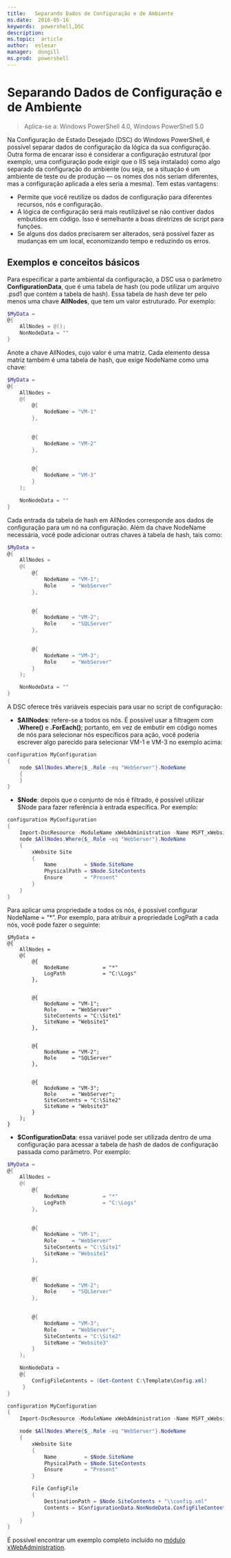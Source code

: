 ```yaml
---
title:   Separando Dados de Configuração e de Ambiente
ms.date:  2016-05-16
keywords:  powershell,DSC
description:  
ms.topic:  article
author:  eslesar
manager:  dongill
ms.prod:  powershell
---
```


# Separando Dados de Configuração e de Ambiente

>Aplica-se a: Windows PowerShell 4.0, Windows PowerShell 5.0

Na Configuração de Estado Desejado (DSC) do Windows PowerShell, é possível separar dados de configuração da lógica da sua configuração. Outra forma de encarar isso é considerar a configuração estrutural (por exemplo, uma configuração pode exigir que o IIS seja instalado) como algo separado da configuração do ambiente (ou seja, se a situação é um ambiente de teste ou de produção — os nomes dos nós seriam diferentes, mas a configuração aplicada a eles seria a mesma). Tem estas vantagens:

* Permite que você reutilize os dados de configuração para diferentes recursos, nós e configuração.
* A lógica de configuração será mais reutilizável se não contiver dados embutidos em código. Isso é semelhante a boas diretrizes de script para funções.
* Se alguns dos dados precisarem ser alterados, será possível fazer as mudanças em um local, economizando tempo e reduzindo os erros.

## Exemplos e conceitos básicos

Para especificar a parte ambiental da configuração, a DSC usa o parâmetro **ConfigurationData**, que é uma tabela de hash (ou pode utilizar um arquivo .psd1 que contém a tabela de hash). Essa tabela de hash deve ter pelo menos uma chave **AllNodes**, que tem um valor estruturado. Por exemplo:

```powershell
$MyData = 
@{
    AllNodes = @();
    NonNodeData = ""   
}
```

Anote a chave AllNodes, cujo valor é uma matriz. Cada elemento dessa matriz também é uma tabela de hash, que exige NodeName como uma chave:

```powershell
$MyData = 
@{
    AllNodes = 
    @(
        @{
            NodeName = "VM-1"
        },

 
        @{
            NodeName = "VM-2"
        },

 
        @{
            NodeName = "VM-3"
        }
    );

    NonNodeData = ""   
}
```

Cada entrada da tabela de hash em AllNodes corresponde aos dados de configuração para um nó na configuração. Além da chave NodeName necessária, você pode adicionar outras chaves à tabela de hash, tais como:

```powershell
$MyData = 
@{
    AllNodes = 
    @(
        @{
            NodeName = "VM-1";
            Role     = "WebServer"
        },

 
        @{
            NodeName = "VM-2";
            Role     = "SQLServer"
        },

 
        @{
            NodeName = "VM-3";
            Role     = "WebServer"
        }
    );

    NonNodeData = ""   
}
```

A DSC oferece três variáveis especiais para usar no script de configuração:

* **$AllNodes**: refere-se a todos os nós. É possível usar a filtragem com **.Where()** e **.ForEach()**; portanto, em vez de embutir em código nomes de nós para selecionar nós específicos para ação, você poderia escrever algo parecido para selecionar VM-1 e VM-3 no exemplo acima:

```powershell
configuration MyConfiguration
{
    node $AllNodes.Where{$_.Role -eq "WebServer"}.NodeName
    {
    }
}
```

* **$Node**: depois que o conjunto de nós é filtrado, é possível utilizar $Node para fazer referência à entrada específica. Por exemplo:

```powershell
configuration MyConfiguration
{
    Import-DscResource -ModuleName xWebAdministration -Name MSFT_xWebsite
    node $AllNodes.Where{$_.Role -eq "WebServer"}.NodeName
    {
        xWebsite Site
        {
            Name         = $Node.SiteName
            PhysicalPath = $Node.SiteContents
            Ensure       = "Present"
        }
    }
}
```

Para aplicar uma propriedade a todos os nós, é possível configurar NodeName = “*”. Por exemplo, para atribuir a propriedade LogPath a cada nós, você pode fazer o seguinte:

```
$MyData = 
@{
    AllNodes = 
    @(
        @{
            NodeName           = "*"
            LogPath            = "C:\Logs"
        },

 
        @{
            NodeName = "VM-1";
            Role     = "WebServer"
            SiteContents = "C:\Site1"
            SiteName = "Website1"
        },

 
        @{
            NodeName = "VM-2";
            Role     = "SQLServer"
        },

 
        @{
            NodeName = "VM-3";
            Role     = "WebServer";
            SiteContents = "C:\Site2"
            SiteName = "Website3"
        }
    );
}
```

* **$ConfigurationData**: essa variável pode ser utilizada dentro de uma configuração para acessar a tabela de hash de dados de configuração passada como parâmetro. Por exemplo:

```powershell
$MyData = 
@{
    AllNodes = 
    @(
        @{
            NodeName           = "*"
            LogPath            = "C:\Logs"
        },

 
        @{
            NodeName = "VM-1";
            Role     = "WebServer"
            SiteContents = "C:\Site1"
            SiteName = "Website1"
        },

 
        @{
            NodeName = "VM-2";
            Role     = "SQLServer"
        },
 

        @{
            NodeName = "VM-3";
            Role     = "WebServer";
            SiteContents = "C:\Site2"
            SiteName = "Website3"
        }
    );

    NonNodeData = 
    @{
        ConfigFileContents = (Get-Content C:\Template\Config.xml)
     }   
} 

configuration MyConfiguration
{
    Import-DscResource -ModuleName xWebAdministration -Name MSFT_xWebsite

    node $AllNodes.Where{$_.Role -eq "WebServer"}.NodeName
    {
        xWebsite Site
        {
            Name         = $Node.SiteName
            PhysicalPath = $Node.SiteContents
            Ensure       = "Present"
        }

        File ConfigFile
        {
            DestinationPath = $Node.SiteContents + "\\config.xml"
            Contents = $ConfigurationData.NonNodeData.ConfigFileContents
        }
    }
}
```

É possível encontrar um exemplo completo incluído no [módulo xWebAdministration](https://powershellgallery.com/packages/xWebAdministration).



<!--HONumber=May16_HO3-->


